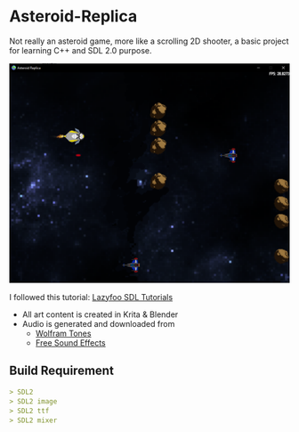 # Asteroid-Replica
Not really an asteroid game, more like a scrolling 2D shooter, a basic project for learning C++ and SDL 2.0 purpose.

![](res/screenshot.png)

I followed this tutorial: [Lazyfoo SDL Tutorials](http://lazyfoo.net/tutorials/SDL/index.php)

* All art content is created in Krita & Blender
* Audio is generated and downloaded from
    * [Wolfram Tones](http://tones.wolfram.com/generate/GrmLie0HpWYCg0twN2SLO3FBIv9EEjCbzkaGxuMZHRXE6)
    * [Free Sound Effects](https://www.freesoundeffects.com/free-sounds/explosion-10070/)

## Build Requirement
```markdown
> SDL2
> SDL2 image
> SDL2 ttf
> SDL2 mixer
```